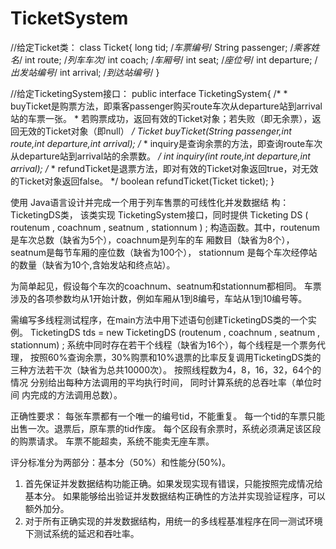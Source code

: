 # TicketSystem
//给定Ticket类：
class Ticket{
  long tid;   /*车票编号*/
  String passenger;   /*乘客姓名*/
  int route;    /*列车车次*/
  int coach;    /*车厢号*/
  int seat;   /*座位号*/
  int departure;    /*出发站编号*/
  int arrival;    /*到达站编号*/
}

//给定TicketingSystem接口：
public interface TicketingSystem{
  /*
     * buyTicket是购票方法，即乘客passenger购买route车次从departure站到arrival站的车票一张。
     * 若购票成功，返回有效的Ticket对象；若失败（即无余票），返回无效的Ticket对象（即null）
     */
  Ticket buyTicket(String passenger,int route,int departure,int arrival);
  /*
     * inquiry是查询余票的方法，即查询route车次从departure站到arrival站的余票数。
     */
  int inquiry(int route,int departure,int arrival);
  /*
     * refundTicket是退票方法，即对有效的Ticket对象返回true，对无效的Ticket对象返回false。
     */
  boolean refundTicket(Ticket ticket);
}

使用 Java语言设计并完成一个用于列车售票的可线性化并发数据结 构：TicketingDS类，
该类实现 TicketingSystem接口，同时提供 Ticketing DS ( routenum , coachnum , seatnum , stationnum ) ;
构造函数。其中，routenum 是车次总数（缺省为5个），coachnum是列车的车 厢数目（缺省为8个），
seatnum是每节车厢的座位数（缺省为100个）， stationnum 是每个车次经停站的数量（缺省为10个,含始发站和终点站）。

为简单起见，假设每个车次的coachnum、seatnum和stationnum都相同。
车票涉及的各项参数均从1开始计数，例如车厢从1到8编号，车站从1到10编号等。

需编写多线程测试程序，在main方法中用下述语句创建TicketingDS类的一个实例。
TicketingDS tds = new
TicketingDS (routenum , coachnum , seatnum , stationnum) ;
系统中同时存在若干个线程（缺省为16个），每个线程是一个票务代理，
按照60%查询余票，30%购票和10%退票的比率反复调用TicketingDS类的三种方法若干次（缺省为总共10000次）。
按照线程数为4，8，16，32，64个的情况 分别给出每种方法调用的平均执行时间，
同时计算系统的总吞吐率（单位时间 内完成的方法调用总数）。

正确性要求：
每张车票都有一个唯一的编号tid，不能重复。
每一个tid的车票只能出售一次。退票后，原车票的tid作废。
每个区段有余票时，系统必须满足该区段的购票请求。
车票不能超卖，系统不能卖无座车票。


评分标准分为两部分：基本分（50%）和性能分(50%)。
1. 首先保证并发数据结构功能正确。如果发现实现有错误，只能按照完成情况给基本分。
如果能够给出验证并发数据结构正确性的方法并实现验证程序，可以额外加分。
2. 对于所有正确实现的并发数据结构，用统一的多线程基准程序在同一测试环境下测试系统的延迟和吞吐率。 
